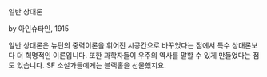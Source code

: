 일반 상대론

by 아인슈타인, 1915

일반 상대론은 뉴턴의 중력이론을 휘어진 시공간으로 바꾸었다는 점에서 특수 상대론보다 더 혁명적인 이론입니다. 또한 과학자들이 우주의 역사를 말할 수 있게 만들었다는 점도 있습니다. SF 소설가들에게는 블랙홀을 선물했지요.